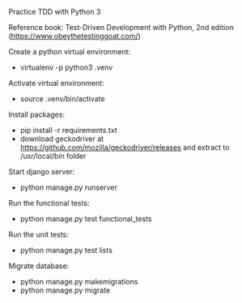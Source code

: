Practice TDD with Python 3

Reference book: Test-Driven Development with Python, 2nd edition (https://www.obeythetestinggoat.com/)

Create a python virtual environment: 
- virtualenv -p python3 .venv

Activate virtual environment: 
- source .venv/bin/activate

Install packages: 
- pip install -r requirements.txt
- download geckodriver at https://github.com/mozilla/geckodriver/releases and extract to /usr/local/bin folder

Start django server:
- python manage.py runserver

Run the functional tests:
- python manage.py test functional_tests

Run the unit tests:
- python manage.py test lists

Migrate database:
- python manage.py makemigrations
- python manage.py migrate
